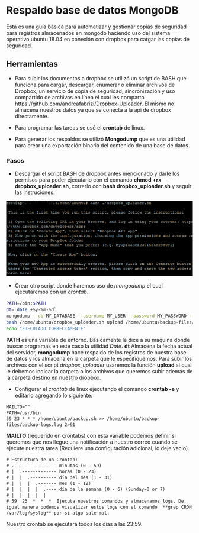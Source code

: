# Respaldo base de datos MongoDB
Esta es una guía básica para automatizar y gestionar copias de seguridad para registros almacenados en mongodb haciendo uso del sistema operativo ubuntu 18.04 en conexión con dropbox para cargar las copias de seguridad.

## Herramientas
- Para subir los documentos a dropbox se utilizó un script de BASH que funciona para cargar, descargar, enumerar o eliminar archivos de Dropbox, un servicio de copia de seguridad, sincronización y uso compartido de archivos en línea el cual les comparto https://github.com/andreafabrizi/Dropbox-Uploader. El mismo no almacena nuestros datos ya que se conecta a la api de dropbox directamente.

- Para programar las tareas se usó el **crontab** de linux.

- Para generar los respaldos se utilizó **Mongodump** que es una utilidad para crear una exportación binaria del contenido de una base de datos.

### Pasos

- Descargar el script BASH de dropbox antes mencionado y darle los permisos para poder ejecutarlo con el comando **chmod +rx dropbox_uploader.sh**, correrlo con **bash dropbox_uploader.sh** y seguir las instruciones.

 ![alt text](https://raw.githubusercontent.com/vikebm/backup-mongo/master/Configurar%20script%20bash%20dropbox.png)

- Crear otro script donde haremos uso de *mongodump* el cual ejecutaremos con un *crontab*.

```bash
PATH=/bin:$PATH
dt=`date +%y-%m-%d`
mongodump --db MY_DATABASE --username MY_USER --password MY_PASSWORD --authenticationDatabase admin --out /home/ubuntu/backup-files/backup-$dt
bash /home/ubuntu/dropbox_uploader.sh upload /home/ubuntu/backup-files/backup-$dt /backup-bds/backup-$dt
echo "EJECUTADO CORRECTAMENTE"
```
**PATH** es una variable de entorno. Básicamente le dice a su máquina dónde buscar programas en este caso la utilidad *Date*.
**dt** Almacena la fecha actual del servidor,
**mongodump** hace respaldo de los registros de nuestra base de datos y los almacena en la carpeta que le especifiquemos.
Para subir los archivos con el script *dropbox_uploader* usaremos la función **upload** al cual le debemos indicar la carpeta o los archivos que queremos subir además de la carpeta destino en nuestro dropbox.

- Configurar el *crontab* de linux ejecutando el comando **crontab -e** y editarlo agregando lo siguiente:
```
MAILTO=""
PATH=/usr/bin
59 23 * * * /home/ubuntu/backup.sh >> /home/ubuntu/backup-files/backup-logs.log 2>&1
```
**MAILTO** (requerido en crontabs) con esta variable podemos definir si queremos que nos llegue una notificación a nuestro correo cuando se ejecute nuestra tarea (Requiere una configuración adicional, lo deje vacio).

 ```
 # Estructura de un Crontab:
 # .---------------- minutos (0 - 59)
 # |  .------------- horas (0 - 23)
 # |  |  .---------- día del mes (1 - 31)
 # |  |  |  .------- mes (1 - 12) 
 # |  |  |  |  .---- día de la semana (0 - 6) (Sunday=0 or 7)
 # |  |  |  |  |
 # 59  23  *  *  *  Ejecuta nuestros comandos y almacenamos logs. De igual manera podemos visualizar estos logs con el comando  **grep CRON /var/log/syslog** por si algo sale mal. 
 ```
 Nuestro crontab se ejecutará todos los días a las 23:59.
 












